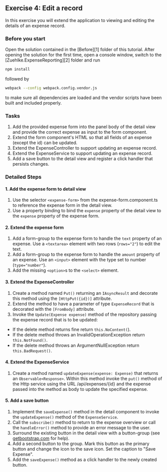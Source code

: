 ## Exercise 4: Edit a record ##

In this exercise you will extend the application to viewing and editing the details of an expense record.

### Before you start ###

Open the solution contained in the [Before][1] folder of this tutorial. After opening the solution for the first time, open a console window, switch to the [Zuehlke.ExpenseReporting][2] folder and run

```bash
npm install
```

followed by

```bash
webpack --config webpack.config.vendor.js
```

to make sure all dependencies are loaded and the vendor scripts have been built and included properly.

### Tasks ###

1. Add the provided expense form into the panel body of the detail view and provide the correct expense as input to the form component.
2. Extend the form component's HTML so that all fields of an expense (except the id) can be updated.
3. Extend the ExpenseController to support updating an expense record.
4. Extend the ExpenseService to support updating an expense record.
5. Add a save button to the detail view and register a click handler that persists changes.

### Detailed Steps ###

#### 1. Add the expense form to detail view ####

1. Use the selector `<expense-form>` from the expense-form.component.ts to reference the expense form in the detail view.
2. Use a property binding to bind the `expense` property of the detail view to the `expense` property of the expense form.

#### 2. Extend the expense form ####

1. Add a form-group to the expense form to handle the `text` property of an expense. Use a `<textarea>` element with two rows (`rows="2"`) to edit the text.
2. Add a form-group to the expense form to handle the `amount` property of an expense. Use an `<input>` element with the type set to number (`type="number"`).
3. Add the missing `<option>`s to the `<select>` element.

#### 3. Extend the ExpenseController ####

1. Create a method named `Put()` returning an `IAsyncResult` and decorate this method using the `[HttpPut({id})]` attribute.
1. Extend the method to have a parameter of type `ExpenseRecord` that is decorated with the `[FromBody]` attribute.
1. Invoke the `Update(Expense expense)` method of the repository passing the expense record that is to be updated:
  * If the delete method returns fine return `this.NoContent(`).
  * If the delete method throws an InvalidOperationException return `this.NotFound()`.
  * If the delete method throws an ArgumentNullException return `this.BadRequest()`.

#### 4. Extend the ExpenseService ####

1. Create a method named `updateExpense(expense: Expense)` that returns an `Observable<Response>`. Within this method invoke the `put()` method of the Http service using the URL /api/expenses/{id} and the expense passed into the method as body to update the specified expense.

#### 5. Add a save button ####

1. Implement the `saveExpense()` method in the detail component to invoke the `updateExpense()` method of the `ExpenseService`.
1. Call the `subscribe()` method to return to the expense overview or call the `handleError()` method to provide an error message to the user.
1. Surround the existing button in the detail view with a button-group (see [getbootstrap.com](http://www.getbootstrap.com) for help).
1. Add a second button to the group. Mark this button as the primary button and change the icon to the save icon. Set the caption to "Save Expense".
1. Add the `saveExpense()` method as a click handler to the newly created button.


